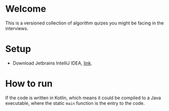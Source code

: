 # Welcome

This is a versioned collection of algorithm quizes you might be facing in the interviews.

# Setup

- Download Jetbrains IntelliJ IDEA, [link](https://www.jetbrains.com/idea/download/#section=mac).

# How to run

If the code is written in Kotlin, which means it could be compiled to a Java executable, where the static `main` function is the entry to the code.
